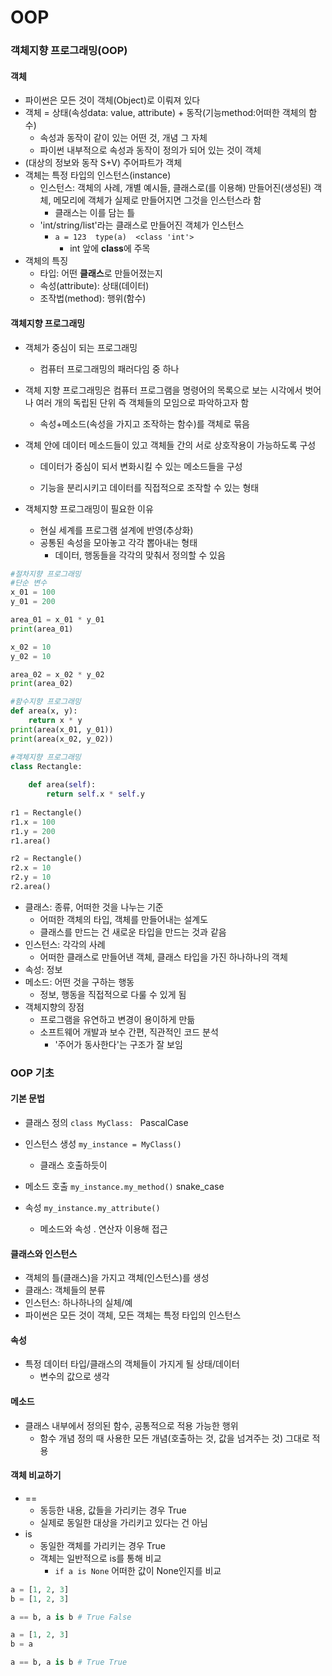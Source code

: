 # OOP

### 객체지향 프로그래밍(OOP)

#### 객체

- 파이썬은 모든 것이 객체(Object)로 이뤄져 있다
- 객체 = 상태(속성data: value, attribute) + 동작(기능method:어떠한 객체의 함수)
  - 속성과 동작이 같이 있는 어떤 것, 개념 그 자체
  - 파이썬 내부적으로 속성과 동작이 정의가 되어 있는 것이 객체
- (대상의 정보와 동작 S+V) 주어파트가 객체
- 객체는 특정 타입의 인스턴스(instance)
  - 인스턴스: 객체의 사례, 개별 예시들, 클래스로(를 이용해) 만들어진(생성된) 객체, 메모리에 객체가 실제로 만들어지면 그것을 인스턴스라 함
    - 클래스는 이를 담는 틀
  - 'int/string/list'라는 클래스로 만들어진 객체가 인스턴스
    - `a = 123  type(a)  <class 'int'>`
      - int 앞에 **class**에 주목 
- 객체의 특징
  - 타입: 어떤 **클래스**로 만들어졌는지
  - 속성(attribute): 상태(데이터)
  - 조작법(method): 행위(함수)

#### 객체지향 프로그래밍

- 객체가 중심이 되는 프로그래밍 

  - 컴퓨터 프로그래밍의 패러다임 중 하나

- 객체 지향 프로그래밍은 컴퓨터 프로그램을 명령어의 목록으로 보는 시각에서 벗어나 여러 개의 독립된 단위 즉 객체들의 모임으로 파악하고자 함
  - 속성+메소드(속성을 가지고 조작하는 함수)를 객체로 묶음

- 객체 안에 데이터 메소드들이 있고 객체들 간의 서로 상호작용이 가능하도록 구성

  - 데이터가 중심이 되서 변화시킬 수 있는 메소드들을 구성

  - 기능을 분리시키고 데이터를 직접적으로 조작할 수 있는 형태

- 객체지향 프로그래밍이 필요한 이유

  - 현실 세계를 프로그램 설계에 반영(추상화)
  - 공통된 속성을 모아놓고 각각 뽑아내는 형태
    - 데이터, 행동들을 각각의 맞춰서 정의할 수 있음

```python
#절차지향 프로그래밍
#단순 변수
x_01 = 100
y_01 = 200

area_01 = x_01 * y_01
print(area_01)

x_02 = 10
y_02 = 10

area_02 = x_02 * y_02
print(area_02)

#함수지향 프로그래밍
def area(x, y):
    return x * y
print(area(x_01, y_01))
print(area(x_02, y_02))
```

```python
#객체지향 프로그래밍
class Rectangle:
    
    def area(self):
        return self.x * self.y
    
r1 = Rectangle()
r1.x = 100
r1.y = 200
r1.area()

r2 = Rectangle()
r2.x = 10
r2.y = 10
r2.area()
```

- 클래스: 종류, 어떠한 것을 나누는 기준
  - 어떠한 객체의 타입, 객체를 만들어내는 설계도
  - 클래스를 만드는 건 새로운 타입을 만드는 것과 같음
- 인스턴스: 각각의 사례 
  - 어떠한 클래스로 만들어낸 객체, 클래스 타입을 가진 하나하나의 객체
- 속성: 정보
- 메소드: 어떤 것을 구하는 행동
  - 정보, 행동을 직접적으로 다룰 수 있게 됨
- 객체지향의 장점
  - 프로그램을 유연하고 변경이 용이하게 만듦
  - 소프트웨어 개발과 보수 간편, 직관적인 코드 분석
    - '주어가 동사한다'는 구조가 잘 보임



### OOP 기초

#### 기본 문법

- 클래스 정의 `class MyClass: `  PascalCase
- 인스턴스 생성 `my_instance = MyClass()`
  - 클래스 호출하듯이

- 메소드 호출 `my_instance.my_method()`  snake_case
- 속성 `my_instance.my_attribute()`
  - 메소드와 속성 . 연산자 이용해 접근

#### 클래스와 인스턴스

- 객체의 틀(클래스)을 가지고 객체(인스턴스)를 생성
- 클래스: 객체들의 분류
- 인스턴스: 하나하나의 실체/예
- 파이썬은 모든 것이 객체, 모든 객체는 특정 타입의 인스턴스

#### 속성

- 특정 데이터 타입/클래스의 객체들이 가지게 될 상태/데이터
  - 변수의 값으로 생각

#### 메소드

- 클래스 내부에서 정의된 함수, 공통적으로 적용 가능한 행위 
  - 함수 개념 정의 때 사용한 모든 개념(호출하는 것, 값을 넘겨주는 것) 그대로 적용

#### 객체 비교하기

- ==
  - 동등한 내용, 값들을 가리키는 경우 True
  - 실제로 동일한 대상을 가리키고 있다는 건 아님
- is
  - 동일한 객체를 가리키는 경우 True
  - 객체는 일반적으로 is를 통해 비교
    - `if a is None` 어떠한 값이 None인지를 비교

```python
a = [1, 2, 3]
b = [1, 2, 3]

a == b, a is b # True False

a = [1, 2, 3]
b = a

a == b, a is b # True True
```







